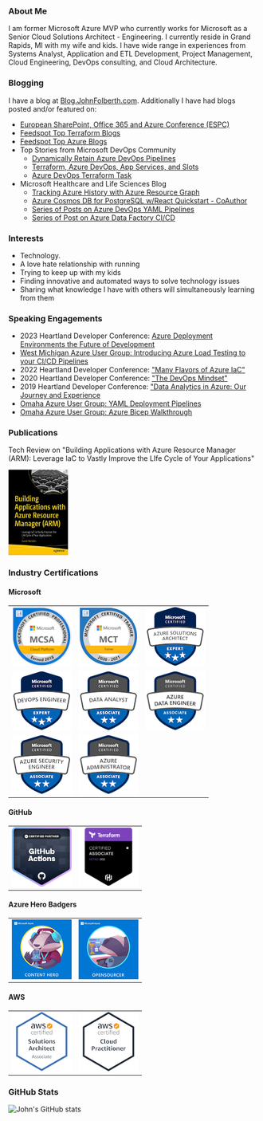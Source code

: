 ### About Me
I am former Microsoft Azure MVP who currently works for Microsoft as a Senior Cloud Solutions Architect - Engineering. I currently reside in Grand Rapids, MI with my wife and kids. I have wide range in experiences from Systems Analyst, Application and ETL Development, Project Management, Cloud Engineering, DevOps consulting, and Cloud Architecture.

### Blogging
I have a blog at [Blog.JohnFolberth.com](https://blog.johnfolberth.com). Additionally I have had blogs posted and/or featured on:
* [European SharePoint, Office 365 and Azure Conference (ESPC)](https://www.sharepointeurope.com/azure-devops-terraform-task/)
* [Feedspot Top Terraform Blogs](https://blog.feedspot.com/terraform_blogs/)
* [Feedspot Top Azure Blogs](https://rss.feedspot.com/microsoft_azure_rss_feeds/)
* Top Stories from Microsoft DevOps Community
  * [Dynamically Retain Azure DevOps Pipelines](https://devblogs.microsoft.com/devops/top-stories-from-the-microsoft-devops-community-2022-01-04/)
  * [Terraform, Azure DevOps, App Services, and Slots](https://devblogs.microsoft.com/devops/top-stories-from-the-microsoft-devops-community-2021-11-12/)
  * [Azure DevOps Terraform Task](https://devblogs.microsoft.com/devops/top-stories-from-the-microsoft-devops-community-2021-09-10/)
* Microsoft Healthcare and Life Sciences Blog
  * [Tracking Azure History with Azure Resource Graph](https://techcommunity.microsoft.com/t5/healthcare-and-life-sciences/tracking-azure-history-with-azure-resource-graph/ba-p/3611914)
  * [Azure Cosmos DB for PostgreSQL w/React Quickstart - CoAuthor](https://techcommunity.microsoft.com/t5/azure-developer-community-blog/azure-cosmos-db-for-postgresql-w-react-quickstart/ba-p/3666430)
  * [Series of Posts on Azure DevOps YAML Pipelines](https://techcommunity.microsoft.com/t5/healthcare-and-life-sciences/bg-p/HealthcareAndLifeSciencesBlog/label-name/YAML%20Pipeline%20Series)
  * [Series of Post on Azure Data Factory CI/CD](https://techcommunity.microsoft.com/t5/healthcare-and-life-sciences/bg-p/HealthcareAndLifeSciencesBlog/label-name/Azure%20Data%20Factory)

### Interests
* Technology.
* A love hate relationship with running
* Trying to keep up with my kids
* Finding innovative and automated ways to solve technology issues
* Sharing what knowledge I have with others will simultaneously learning from them

### Speaking Engagements
* 2023 Heartland Developer Conference: [Azure Deployment Environments the Future of Development](https://github.com/JFolberth/ToDo_AzureDeploymentEnvironment)
* [West Michigan Azure User Group: Introducing Azure Load Testing to your CI/CD Pipelines](https://youtu.be/KB95CbkgoMk?feature=shared)
* 2022 Heartland Developer Conference: ["Many Flavors of Azure IaC"](https://github.com/JFolberth/Azure_IaC_Flavors)
* 2020 Heartland Developer Conference: ["The DevOps Mindset"](https://blog.johnfolberth.com/hdc-2020-breakout-session-the-devops-mindset/)
* 2019 Heartland Developer Conference: ["Data Analytics in Azure: Our Journey and Experience](https://2019aimhdc.sched.com/event/RZFx/data-analytics-in-azure-our-journey-and-experience)
* [Omaha Azure User Group: YAML Deployment Pipelines](https://blog.johnfolberth.com/yaml-deployment-pipelines/)
* [Omaha Azure User Group: Azure Bicep Walkthrough](https://blog.johnfolberth.com/omaha-azure-user-group-azure-bicep-walkthrough/)

### Publications
Tech Review on "Building Applications with Azure Resource Manager (ARM): Leverage IaC to Vastly Improve the LIfe Cycle of Your Applications"

<img src="Images/IaCBook.jpg" width="120" alt="Building Applications with Azure Resource Manager (ARM): Leverage IaC to Vastly Improve the Life Cycle of Your Applications">


### Industry Certifications
#### Microsoft

<table style="border-collapse: collapse;">
  <tr>
    <td style="border: none;"><img src="Images/mcsa-cloud-platform-certified-2018.png" alt="MCSA Cloud Platform Badge" width="120" height="120"></td>
    <td style="border: none;"><img src="Images/microsoft-certified-trainer-2020-2021.png" alt="Microsoft Certified Trainer Badge" width="120" height="120"></td>
    <td style="border: none;"><img src="Images/microsoft-certified-azure-solutions-architect-expert.png" alt="Azure Solutions Architect Badge" width="120" height="120"></td>
  </tr>
  <tr>
    <td style="border: none;"><img src="Images/microsoft-certified-devops-engineer-expert.png" alt="DevOps Expert Certification Badge" width="120" height="120"></td>
    <td style="border: none;"><img src="Images/microsoft-certified-data-analyst-associate.png" alt="Microsoft Data Analyst Certification Badge" width="120" height="120"></td>
    <td style="border: none;"><img src="Images/microsoft-certified-azure-data-engineer-associate.png" alt="Azure Data Engineer Associate Certification Badge" width="120" height="120"></td>
  </tr>
  <tr>
    <td style="border: none;"><img src="Images/microsoft-certified-azure-security-engineer-associate_120x120.png" alt="Azure Security Engineer Associate Certification Badge" width="120" height="120"></td>
    <td style="border: none;"><img src="Images/microsoft-certified-azure-administrator-associate.png" alt="Azure Administrator Associate Certification Badge" width="120" height="120"></td>
    <td style="border: none;"></td>
  </tr>
</table>

#### GitHub

<table style="border-collapse: collapse;">
  <tr>
    <td style="border: none;"><a href="https://www.credly.com/badges/888a5ae4-ead7-4f2a-af92-c46aa6e2cfc1/public_url"><img src="Images/github-actions.png" alt="GitHub Actions" width="120" height="120"></a></td>
    <td style="border: none;"><a href="https://www.credly.com/badges/dde5c34f-91d3-4f5a-bfb4-b72dd16a2bda/public_url"><img src="Images/hashicorp-certified-terraform-associate.png" alt="Terraform Associate Certification Badge" width="120" height="120"></a></td>
  </tr>
</table>

#### Azure Hero Badgers

<table style="border-collapse: collapse;">
  <tr>
    <td style="border: none;"><a href="https://enjinx.io/eth/asset/6880000000000514"><img src="Images/azure_hero_content_hero.png" alt="Azure Hero Badge for Content Hero" width="120" height="120"></a></td>
    <td style="border: none;"><a href="https://enjinx.io/eth/asset/688000000000091c"><img src="Images/azure_hero_opensourcer.png" alt="Azure Hero Badge for Open Sourcer Hero" width="120" height="120"></a></td>
  </tr>
</table>

#### AWS

<table style="border-collapse: collapse;">
  <tr>
    <td style="border: none;"><a href="https://www.youracclaim.com/badges/143806b6-4c26-4cf8-ba05-e1c049287dce"><img src="Images/aws-certified-solutions-architect-associate.png" alt="Amazon Web Services Solutions Architect Associate Certification Badge" width="120" height="120"></a></td>
    <td style="border: none;"><a href="https://www.youracclaim.com/badges/d1970aa6-5ef2-46f0-aa73-3af0a13b3914"><img src="Images/aws-certified-cloud-practitioner.png" alt="Amazon Web Services Solutions Cloud Practitioner Certification Badge" width="120" height="120"></a></td>
  </tr>
</table>

### GitHub Stats
![John's GitHub stats](https://github-readme-stats.vercel.app/api?username=jfolberth&show_icons=true)




